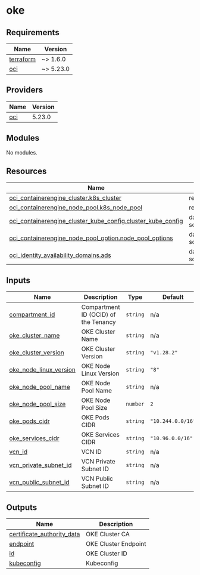 # oke

<!-- BEGINNING OF PRE-COMMIT-TERRAFORM DOCS HOOK -->
## Requirements

| Name | Version |
|------|---------|
| <a name="requirement_terraform"></a> [terraform](#requirement\_terraform) | ~> 1.6.0 |
| <a name="requirement_oci"></a> [oci](#requirement\_oci) | ~> 5.23.0 |

## Providers

| Name | Version |
|------|---------|
| <a name="provider_oci"></a> [oci](#provider\_oci) | 5.23.0 |

## Modules

No modules.

## Resources

| Name | Type |
|------|------|
| [oci_containerengine_cluster.k8s_cluster](https://registry.terraform.io/providers/oracle/oci/latest/docs/resources/containerengine_cluster) | resource |
| [oci_containerengine_node_pool.k8s_node_pool](https://registry.terraform.io/providers/oracle/oci/latest/docs/resources/containerengine_node_pool) | resource |
| [oci_containerengine_cluster_kube_config.cluster_kube_config](https://registry.terraform.io/providers/oracle/oci/latest/docs/data-sources/containerengine_cluster_kube_config) | data source |
| [oci_containerengine_node_pool_option.node_pool_options](https://registry.terraform.io/providers/oracle/oci/latest/docs/data-sources/containerengine_node_pool_option) | data source |
| [oci_identity_availability_domains.ads](https://registry.terraform.io/providers/oracle/oci/latest/docs/data-sources/identity_availability_domains) | data source |

## Inputs

| Name | Description | Type | Default | Required |
|------|-------------|------|---------|:--------:|
| <a name="input_compartment_id"></a> [compartment\_id](#input\_compartment\_id) | Compartment ID (OCID) of the Tenancy | `string` | n/a | yes |
| <a name="input_oke_cluster_name"></a> [oke\_cluster\_name](#input\_oke\_cluster\_name) | OKE Cluster Name | `string` | n/a | yes |
| <a name="input_oke_cluster_version"></a> [oke\_cluster\_version](#input\_oke\_cluster\_version) | OKE Cluster Version | `string` | `"v1.28.2"` | no |
| <a name="input_oke_node_linux_version"></a> [oke\_node\_linux\_version](#input\_oke\_node\_linux\_version) | OKE Node Linux Version | `string` | `"8"` | no |
| <a name="input_oke_node_pool_name"></a> [oke\_node\_pool\_name](#input\_oke\_node\_pool\_name) | OKE Node Pool Name | `string` | n/a | yes |
| <a name="input_oke_node_pool_size"></a> [oke\_node\_pool\_size](#input\_oke\_node\_pool\_size) | OKE Node Pool Size | `number` | `2` | no |
| <a name="input_oke_pods_cidr"></a> [oke\_pods\_cidr](#input\_oke\_pods\_cidr) | OKE Pods CIDR | `string` | `"10.244.0.0/16"` | no |
| <a name="input_oke_services_cidr"></a> [oke\_services\_cidr](#input\_oke\_services\_cidr) | OKE Services CIDR | `string` | `"10.96.0.0/16"` | no |
| <a name="input_vcn_id"></a> [vcn\_id](#input\_vcn\_id) | VCN ID | `string` | n/a | yes |
| <a name="input_vcn_private_subnet_id"></a> [vcn\_private\_subnet\_id](#input\_vcn\_private\_subnet\_id) | VCN Private Subnet ID | `string` | n/a | yes |
| <a name="input_vcn_public_subnet_id"></a> [vcn\_public\_subnet\_id](#input\_vcn\_public\_subnet\_id) | VCN Public Subnet ID | `string` | n/a | yes |

## Outputs

| Name | Description |
|------|-------------|
| <a name="output_certificate_authority_data"></a> [certificate\_authority\_data](#output\_certificate\_authority\_data) | OKE Cluster CA |
| <a name="output_endpoint"></a> [endpoint](#output\_endpoint) | OKE Cluster Endpoint |
| <a name="output_id"></a> [id](#output\_id) | OKE Cluster ID |
| <a name="output_kubeconfig"></a> [kubeconfig](#output\_kubeconfig) | Kubeconfig |
<!-- END OF PRE-COMMIT-TERRAFORM DOCS HOOK -->

